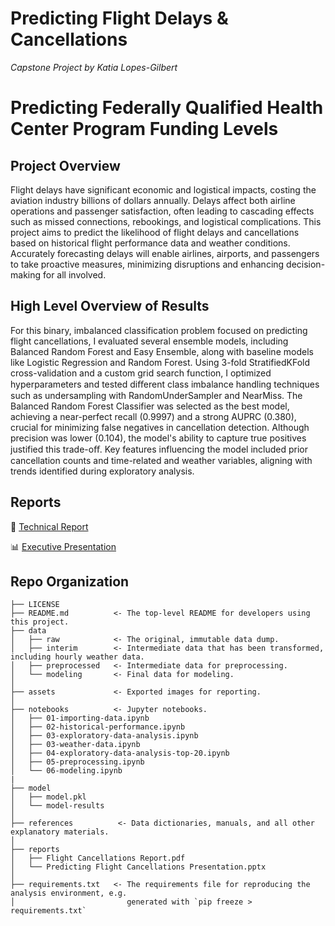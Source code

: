 # Predicting Flight Delays & Cancellations
*Capstone Project by Katia Lopes-Gilbert*

# Predicting Federally Qualified Health Center Program Funding Levels

## Project Overview
Flight delays have significant economic and logistical impacts, costing the aviation industry billions of dollars annually. Delays affect both airline operations and passenger satisfaction, often leading to cascading effects such as missed connections, rebookings, and logistical complications. This project aims to predict the likelihood of flight delays and cancellations based on historical flight performance data and weather conditions. Accurately forecasting delays will enable airlines, airports, and passengers to take proactive measures, minimizing disruptions and enhancing decision-making for all involved.

## High Level Overview of Results
For this binary, imbalanced classification problem focused on predicting flight cancellations, I evaluated several ensemble models, including Balanced Random Forest and Easy Ensemble, along with baseline models like Logistic Regression and Random Forest. Using 3-fold StratifiedKFold cross-validation and a custom grid search function, I optimized hyperparameters and tested diﬀerent class imbalance handling techniques such as undersampling with RandomUnderSampler and NearMiss. The Balanced Random Forest Classifier was selected as the best model, achieving a near-perfect recall (0.9997) and a strong AUPRC (0.380), crucial for minimizing false negatives in cancellation detection. Although precision was lower (0.104), the model's ability to capture true positives justified this trade-oﬀ. Key features influencing the model included prior cancellation counts and time-related and weather variables, aligning with trends identified during exploratory analysis.

## Reports
📝 [Technical Report]()

📊 [Executive Presentation]()

## Repo Organization
```
├── LICENSE
├── README.md          <- The top-level README for developers using this project.
├── data
│   ├── raw            <- The original, immutable data dump.
│   ├── interim        <- Intermediate data that has been transformed, including hourly weather data.
│   ├── preprocessed   <- Intermediate data for preprocessing.
│   └── modeling       <- Final data for modeling.
│
├── assets             <- Exported images for reporting.
│
├── notebooks          <- Jupyter notebooks. 
│   ├── 01-importing-data.ipynb
│   ├── 02-historical-performance.ipynb
│   ├── 03-exploratory-data-analysis.ipynb
│   ├── 03-weather-data.ipynb
│   ├── 04-exploratory-data-analysis-top-20.ipynb
│   ├── 05-preprocessing.ipynb
│   └── 06-modeling.ipynb
|
├── model
│   ├── model.pkl
│   └── model-results
│
├── references          <- Data dictionaries, manuals, and all other explanatory materials.
│
├── reports
│   ├── Flight Cancellations Report.pdf
│   └── Predicting Flight Cancellations Presentation.pptx 
│                      
├── requirements.txt   <- The requirements file for reproducing the analysis environment, e.g.
│                         generated with `pip freeze > requirements.txt`
```
